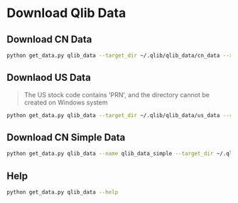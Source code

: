 # Download Qlib Data


## Download CN Data

```bash
python get_data.py qlib_data --target_dir ~/.qlib/qlib_data/cn_data --region cn
```

## Downlaod US Data

> The US stock code contains 'PRN', and the directory cannot be created on Windows system

```bash
python get_data.py qlib_data --target_dir ~/.qlib/qlib_data/us_data --region us
```

## Download CN Simple Data

```bash
python get_data.py qlib_data --name qlib_data_simple --target_dir ~/.qlib/qlib_data/cn_data --region cn
```

## Help

```bash
python get_data.py qlib_data --help
```

